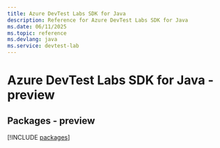 ```yaml
---
title: Azure DevTest Labs SDK for Java
description: Reference for Azure DevTest Labs SDK for Java
ms.date: 06/11/2025
ms.topic: reference
ms.devlang: java
ms.service: devtest-lab
---
```

# Azure DevTest Labs SDK for Java - preview
## Packages - preview
[!INCLUDE [packages](devtest-labs-index.md)]